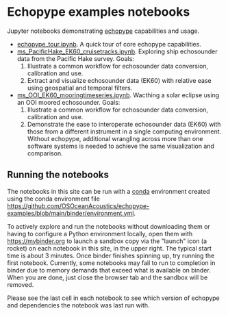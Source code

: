 # Echopype examples notebooks

Jupyter notebooks demonstrating [echopype](https://echopype.readthedocs.io) capabilities and usage.

- [echopype_tour.ipynb](echopype_tour.ipynb). A quick tour of core echopype capabilities.
- [ms_PacificHake_EK60_cruisetracks.ipynb](ms_PacificHake_EK60_cruisetracks.ipynb). Exploring ship echosounder data from the Pacific Hake survey. Goals:
    1. Illustrate a common workflow for echosounder data conversion, calibration and use.
    2. Extract and visualize echosounder data (EK60) with relative ease using geospatial and temporal filters. 
- [ms_OOI_EK60_mooringtimeseries.ipynb](ms_OOI_EK60_mooringtimeseries.ipynb). Wacthing a solar eclipse using an OOI moored echosounder. Goals:
    1. Illustrate a common workflow for echosounder data conversion, calibration and use.
    2. Demonstrate the ease to interoperate echosounder data (EK60) with those from a different instrument in a single computing environment. Without echopype, additional wrangling across more than one software systems is needed to achieve the same visualization and comparison.

## Running the notebooks

The notebooks in this site can be run with a [conda](https://docs.conda.io) environment created using the conda environment file https://github.com/OSOceanAcoustics/echopype-examples/blob/main/binder/environment.yml. 

To actively explore and run the notebooks without downloading them or having to configure a Python environment locally, open them with https://mybinder.org to launch a sandbox copy via the "launch" icon (a rocket) on each notebook in this site, in the upper right. The typical start time is about 3 minutes. Once binder finishes spinning up, try running the first notebook. Currently, some notebooks may fail to run to completion in binder due to memory demands that exceed what is available on binder. When you are done, just close the browser tab and the sandbox will be removed.

Please see the last cell in each notebook to see which version of echopype and dependencies the notebook was last run with.